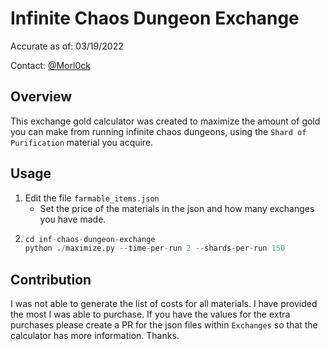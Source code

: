 # Infinite Chaos Dungeon Exchange

Accurate as of: 03/19/2022

Contact: [@Morl0ck](https://github.com/Morl0ck)

## Overview

This exchange gold calculator was created to maximize the amount of gold you can make from running infinite chaos dungeons, using the `Shard of Purification` material you acquire.

## Usage

1. Edit the file `farmable_items.json`
   - Set the price of the materials in the json and how many exchanges you have made.
2. 
    ```python
    cd inf-chaos-dungeon-exchange
    python ./maximize.py --time-per-run 2 --shards-per-run 150
    ```

## Contribution

I was not able to generate the list of costs for all materials. I have provided the most I was able to purchase. If you have the values for the extra purchases please create a PR for the json files within `Exchanges` so that the calculator has more information. Thanks.